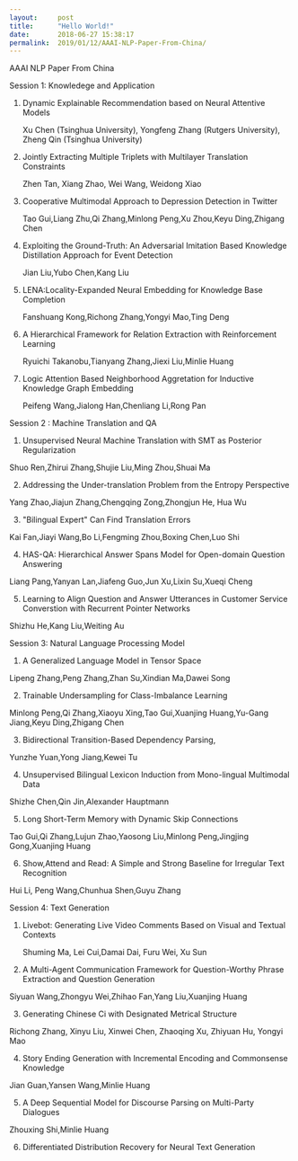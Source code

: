 ```yaml
---
layout:     post
title:      "Hello World!"
date:       2018-06-27 15:38:17
permalink:  2019/01/12/AAAI-NLP-Paper-From-China/
---
```


AAAI NLP Paper From China

Session 1: Knowledege and Application

1. Dynamic Explainable Recommendation based on Neural Attentive Models

   Xu Chen (Tsinghua University), Yongfeng Zhang (Rutgers University), Zheng Qin (Tsinghua University)

2. Jointly Extracting Multiple Triplets with Multilayer Translation Constraints

   Zhen Tan, Xiang Zhao, Wei Wang, Weidong Xiao

3. Cooperative Multimodal Approach to Depression Detection in Twitter

   Tao Gui,Liang Zhu,Qi Zhang,Minlong Peng,Xu Zhou,Keyu Ding,Zhigang Chen

4. Exploiting the Ground-Truth: An Adversarial Imitation Based Knowledge Distillation Approach for Event Detection

   Jian Liu,Yubo Chen,Kang Liu

5. LENA:Locality-Expanded Neural Embedding for Knowledge Base Completion

   Fanshuang Kong,Richong Zhang,Yongyi Mao,Ting Deng

6. A Hierarchical Framework for Relation Extraction with Reinforcement Learning

   Ryuichi Takanobu,Tianyang Zhang,Jiexi Liu,Minlie Huang

7. Logic Attention Based Neighborhood Aggretation for Inductive Knowledge Graph Embedding

   Peifeng Wang,Jialong Han,Chenliang Li,Rong Pan


Session 2 : Machine Translation and QA

1. Unsupervised Neural Machine Translation with SMT as Posterior Regularization

  Shuo Ren,Zhirui Zhang,Shujie Liu,Ming Zhou,Shuai Ma

2. Addressing the Under-translation Problem from the Entropy Perspective

  Yang Zhao,Jiajun Zhang,Chengqing Zong,Zhongjun He, Hua Wu

3. "Bilingual Expert" Can Find Translation Errors

  Kai Fan,Jiayi Wang,Bo Li,Fengming Zhou,Boxing Chen,Luo Shi

4. HAS-QA: Hierarchical Answer Spans Model for Open-domain Question Answering

  Liang Pang,Yanyan Lan,Jiafeng Guo,Jun Xu,Lixin Su,Xueqi Cheng

5. Learning to Align Question and Answer Utterances in Customer Service Converstion with Recurrent Pointer Networks

  Shizhu He,Kang Liu,Weiting Au


Session 3: Natural Language Processing Model

1. A Generalized Language Model in Tensor Space

  Lipeng Zhang,Peng Zhang,Zhan Su,Xindian Ma,Dawei Song

2. Trainable Undersampling for Class-Imbalance Learning

  Minlong Peng,Qi Zhang,Xiaoyu Xing,Tao Gui,Xuanjing Huang,Yu-Gang Jiang,Keyu Ding,Zhigang Chen

3. Bidirectional Transition-Based Dependency Parsing,

  Yunzhe Yuan,Yong Jiang,Kewei Tu

4. Unsupervised Bilingual Lexicon Induction from Mono-lingual Multimodal Data

  Shizhe Chen,Qin Jin,Alexander Hauptmann

5. Long Short-Term Memory with Dynamic Skip Connections

  Tao Gui,Qi Zhang,Lujun Zhao,Yaosong Liu,Minlong Peng,Jingjing Gong,Xuanjing Huang

6. Show,Attend and Read: A Simple and Strong Baseline for Irregular Text Recognition

  Hui Li, Peng Wang,Chunhua Shen,Guyu Zhang


Session 4: Text Generation

1. Livebot: Generating Live Video Comments Based on Visual and Textual Contexts

   Shuming Ma, Lei Cui,Damai Dai, Furu Wei, Xu Sun

2. A Multi-Agent Communication Framework for Question-Worthy Phrase Extraction and Question Generation

  Siyuan Wang,Zhongyu Wei,Zhihao Fan,Yang Liu,Xuanjing Huang

3. Generating Chinese Ci with Designated Metrical Structure

  Richong Zhang, Xinyu Liu, Xinwei Chen, Zhaoqing Xu, Zhiyuan Hu, Yongyi Mao

4. Story Ending Generation with Incremental Encoding and Commonsense Knowledge

  Jian Guan,Yansen Wang,Minlie Huang

5. A Deep Sequential Model for Discourse Parsing on Multi-Party Dialogues

  Zhouxing Shi,Minlie Huang

6. Differentiated Distribution Recovery for Neural Text Generation



